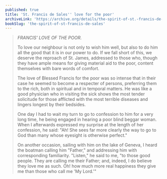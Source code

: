 ```yaml
---
published: true
title: 'St. Francis de Sales'' love for the poor'
archiveLink: 'https://archive.org/details/the-spirit-of-st.-francis-de-sales/page/138?view=theater'
bookSlug: 'the-spirit-of-st-francis-de-sales'
---
```


> *FRANCIS' LOVE OF THE POOR.*
> 
> To love our neighbour is not only to wish him well, but also to do him all the good that it is in our power to do. If we fall short of this, we deserve the reproach of St. James, addressed to those who, though they have ample means for giving material aid to the poor, content themselves with bare words of comfort.
> 
> The love of Blessed Francis for the poor was so intense that in their case he seemed to become a respecter of persons, preferring them to the rich, both in spiritual and in temporal matters. He was like a good physician who in visiting the sick shows the most tender solicitude for those afflicted with the most terrible diseases and lingers longest by their bedsides.
> 
> One day I had to wait my turn to go to confession to him for a very long time, he being engaged in hearing a poor blind beggar woman. When I afterwards expressed my surprise at the length of her confession, he said: "Ah! She sees far more clearly the way to go to God than many whose eyesight is otherwise perfect."
> 
> On another occasion, sailing with him on the lake of Geneva, I heard the boatman calling him "Father," and addressing him with corresponding familiarity. "Listen," he said to me, "to those good people. They are calling me their Father; and, indeed, I do believe they love me as such. Oh! how much more real happiness they give me than those who call me 'My Lord.'"
